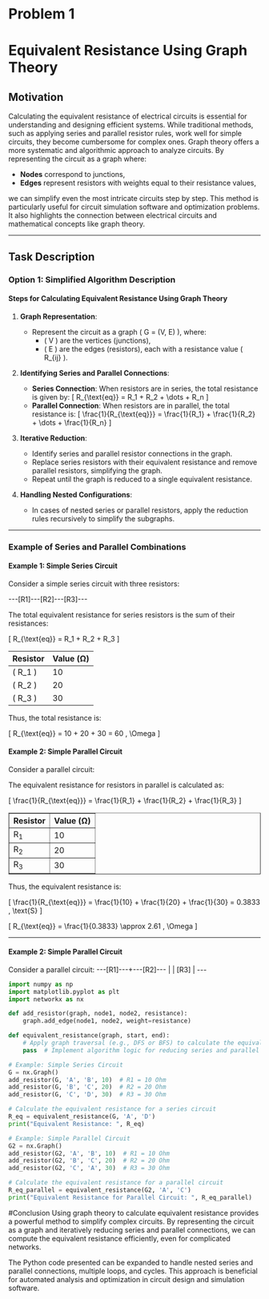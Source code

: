 # Problem 1

# Equivalent Resistance Using Graph Theory

## Motivation

Calculating the equivalent resistance of electrical circuits is essential for understanding and designing efficient systems. While traditional methods, such as applying series and parallel resistor rules, work well for simple circuits, they become cumbersome for complex ones. Graph theory offers a more systematic and algorithmic approach to analyze circuits. By representing the circuit as a graph where:

- **Nodes** correspond to junctions,
- **Edges** represent resistors with weights equal to their resistance values,

we can simplify even the most intricate circuits step by step. This method is particularly useful for circuit simulation software and optimization problems. It also highlights the connection between electrical circuits and mathematical concepts like graph theory.

---

## Task Description

### Option 1: Simplified Algorithm Description

#### Steps for Calculating Equivalent Resistance Using Graph Theory

1. **Graph Representation**:
   - Represent the circuit as a graph \( G = (V, E) \), where:
     - \( V \) are the vertices (junctions),
     - \( E \) are the edges (resistors), each with a resistance value \( R_{ij} \).

2. **Identifying Series and Parallel Connections**:
   - **Series Connection**: When resistors are in series, the total resistance is given by:
     \[
     R_{\text{eq}} = R_1 + R_2 + \dots + R_n
     \]
   - **Parallel Connection**: When resistors are in parallel, the total resistance is:
     \[
     \frac{1}{R_{\text{eq}}} = \frac{1}{R_1} + \frac{1}{R_2} + \dots + \frac{1}{R_n}
     \]

3. **Iterative Reduction**:
   - Identify series and parallel resistor connections in the graph.
   - Replace series resistors with their equivalent resistance and remove parallel resistors, simplifying the graph.
   - Repeat until the graph is reduced to a single equivalent resistance.

4. **Handling Nested Configurations**:
   - In cases of nested series or parallel resistors, apply the reduction rules recursively to simplify the subgraphs.

---

### Example of Series and Parallel Combinations

#### **Example 1: Simple Series Circuit**

Consider a simple series circuit with three resistors:

---[R1]---[R2]---[R3]---

The total equivalent resistance for series resistors is the sum of their resistances:

\[
R_{\text{eq}} = R_1 + R_2 + R_3
\]

| Resistor | Value (Ω) |
|----------|-----------|
| \( R_1 \)  | 10        |
| \( R_2 \)  | 20        |
| \( R_3 \)  | 30        |

Thus, the total resistance is:

\[
R_{\text{eq}} = 10 + 20 + 30 = 60 \, \Omega
\]

#### **Example 2: Simple Parallel Circuit**

Consider a parallel circuit:


The equivalent resistance for resistors in parallel is calculated as:

\[
\frac{1}{R_{\text{eq}}} = \frac{1}{R_1} + \frac{1}{R_2} + \frac{1}{R_3}
\]
<table border="1">
  <tr>
    <th>Resistor</th>
    <th>Value (Ω)</th>
  </tr>
  <tr>
    <td>R<sub>1</sub></td>
    <td>10</td>
  </tr>
  <tr>
    <td>R<sub>2</sub></td>
    <td>20</td>
  </tr>
  <tr>
    <td>R<sub>3</sub></td>
    <td>30</td>
  </tr>
</table>

Thus, the equivalent resistance is:

\[
\frac{1}{R_{\text{eq}}} = \frac{1}{10} + \frac{1}{20} + \frac{1}{30} = 0.3833 \, \text{S}
\]

\[
R_{\text{eq}} = \frac{1}{0.3833} \approx 2.61 \, \Omega
\]

---
#### **Example 2: Simple Parallel Circuit**

Consider a parallel circuit:
      ---[R1]---+---[R2]---
                  |
                  |
                 [R3]
                  |
                 ---
```python
import numpy as np
import matplotlib.pyplot as plt
import networkx as nx

def add_resistor(graph, node1, node2, resistance):
    graph.add_edge(node1, node2, weight=resistance)

def equivalent_resistance(graph, start, end):
    # Apply graph traversal (e.g., DFS or BFS) to calculate the equivalent resistance
    pass  # Implement algorithm logic for reducing series and parallel resistors

# Example: Simple Series Circuit
G = nx.Graph()
add_resistor(G, 'A', 'B', 10)  # R1 = 10 Ohm
add_resistor(G, 'B', 'C', 20)  # R2 = 20 Ohm
add_resistor(G, 'C', 'D', 30)  # R3 = 30 Ohm

# Calculate the equivalent resistance for a series circuit
R_eq = equivalent_resistance(G, 'A', 'D')
print("Equivalent Resistance: ", R_eq)

# Example: Simple Parallel Circuit
G2 = nx.Graph()
add_resistor(G2, 'A', 'B', 10)  # R1 = 10 Ohm
add_resistor(G2, 'B', 'C', 20)  # R2 = 20 Ohm
add_resistor(G2, 'C', 'A', 30)  # R3 = 30 Ohm

# Calculate the equivalent resistance for a parallel circuit
R_eq_parallel = equivalent_resistance(G2, 'A', 'C')
print("Equivalent Resistance for Parallel Circuit: ", R_eq_parallel)
```

#Conclusion
Using graph theory to calculate equivalent resistance provides a powerful method to simplify complex circuits. By representing the circuit as a graph and iteratively reducing series and parallel connections, we can compute the equivalent resistance efficiently, even for complicated networks.

The Python code presented can be expanded to handle nested series and parallel connections, multiple loops, and cycles. This approach is beneficial for automated analysis and optimization in circuit design and simulation software.
